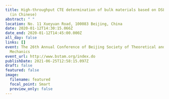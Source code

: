 ```yaml
---
title: High-throughput CTE determination of bulk materials based on DSLR and DIC
  (in Chinese)
abstract: " "
location: No. 11 Xueyuan Road, 100083 Beijing, China
date: 2020-01-12T14:30:15.066Z
date_end: 2020-01-12T14:45:00.000Z
all_day: false
links: []
event: The 26th Annual Conference of Beijing Society of Theoretical and Applied
  Mechanics
event_url: http://www.bstam.org/index.do
publishDate: 2021-06-25T12:58:15.097Z
draft: false
featured: false
image:
  filename: featured
  focal_point: Smart
  preview_only: false
---
```

